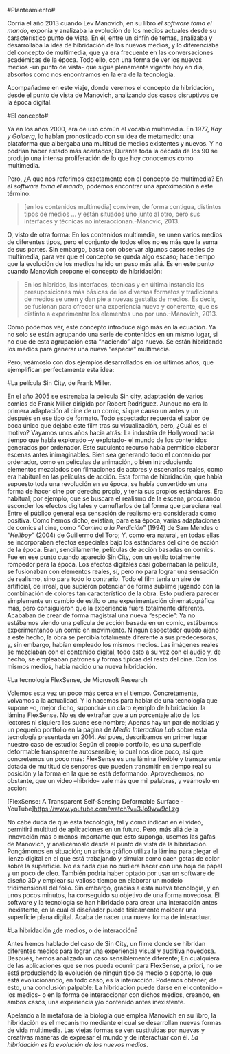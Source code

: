 #Planteamiento#

Corría el año 2013 cuando Lev Manovich, en su libro *el software toma el mando*, exponía y analizaba la evolución de los medios actuales desde su característico punto de vista. En él, entre un sinfín de temas, analizaba y desarrollaba la idea de hibridación de los nuevos medios, y lo diferenciaba del concepto de multimedia, que ya era frecuente en las conversaciones académicas de la época. Todo ello, con una forma de ver los nuevos medios -un punto de vista- que sigue plenamente vigente hoy en día, absortos como nos encontramos en la era de la tecnología. 

Acompañadme en este viaje, donde veremos el concepto de hibridación, desde el punto de vista de Manovich, analizando dos casos disruptivos de la época digital. 

#El concepto#

Ya en los años 2000, era de uso común el vocablo multimedia. En 1977, *Kay y Golberg*, lo habían pronosticado con su idea de metamedio: una plataforma que albergaba una multitud de medios existentes y nuevos. Y no podrían haber estado más acertados; Durante toda la década de los 90 se produjo una intensa proliferación de lo que hoy conocemos como multimedia. 

Pero, ¿A que nos referimos exactamente con el concepto de multimedia? En *el software toma el mando*, podemos encontrar una aproximación a este término:

>[en los contenidos multimedia] conviven, de forma contigua, distintos tipos de medios … y están situados uno junto al otro, pero sus interfaces y técnicas no interaccionan.-Manovic, 2013.  
>
O, visto de otra forma: En los contenidos multimedia, se unen varios medios de diferentes tipos, pero el conjunto de todos ellos no es más que la suma de sus partes. Sin embargo, basta con observar algunos casos reales de multimedia, para ver que el concepto se queda algo escaso; hace tiempo que la evolución de los medios ha ido un paso más allá. Es en este punto cuando Manovich propone el concepto de hibridación: 

>En los híbridos, las interfaces, técnicas y en última instancia las presuposiciones más básicas de los diversos formatos y tradiciones de medios se unen y dan pie a nuevas gestalts de medios. Es decir, se fusionan para ofrecer una experiencia nueva y coherente, que es distinto a experimentar los elementos uno por uno.-Manovich, 2013. 
>
Como podemos ver, este concepto introduce algo más en la ecuación. Ya no solo se están agrupando una serie de contenidos en un mismo lugar, si no que de esta agrupación esta “naciendo” algo nuevo. Se están hibridando los medios para generar una nueva “especie” multimedia. 

Pero, veámoslo con dos ejemplos desarrollados en los últimos años, que ejemplifican perfectamente esta idea: 



#La película Sin City, de Frank Miller. 

En el año 2005 se estrenaba la película Sin city, adaptación de varios comics de Frank Miller dirigida por Robert Rodriguez. Aunque no era la primera adaptación al cine de un comic, sí que causo un antes y un después en ese tipo de formato. Todo espectador recuerda el sabor de boca único que dejaba este film tras su visualización, pero, ¿Cuál es el motivo?
Vayamos unos años hacia atrás: La industria de Hollywood hacía tiempo que había explorado –y explotado- el mundo de los contenidos generados por ordenador. Este suculento recurso había permitido elaborar escenas antes inimaginables. Bien sea generando todo el contenido por ordenador, como en películas de animación, o bien introduciendo elementos mezclados con filmaciones de actores y escenarios reales, como era habitual en las películas de acción. 
Esta forma de hibridación, que había supuesto toda una revolución en su época, se había convertido en una forma de hacer cine por derecho propio, y tenía sus propios estándares. Era habitual, por ejemplo, que se buscara el realismo de la escena, procurando esconder los efectos digitales y camuflarlos de tal forma que pareciera real. Entre el público general esa sensación de realismo era considerada como positiva. 
Como hemos dicho, existían, para esa época, varias adaptaciones de comics al cine, como *“Camino a la Perdición”* (1994) de Sam Mendes o *“Hellboy”* (2004) de Guillermo del Toro; Y, como era natural, en todas ellas se incorporaban efectos especiales bajo los estándares del cine de acción de la época. 
Eran, sencillamente, películas de acción basadas en comics. 
Fue en ese punto cuando apareció Sin City, con un estilo totalmente rompedor para la época. Los efectos digitales casi gobernaban la película, se fusionaban con elementos reales, sí, pero no para lograr una sensación de realismo, sino para todo lo contrario. Todo el film tenía un aire de artificial, de irreal, que supieron potenciar de forma sublime jugando con la combinación de colores tan característico de la obra. 
Esto pudiera parecer simplemente un cambio de estilo o una experimentación cinematográfica más, pero consiguieron que la experiencia fuera totalmente diferente. Acababan de crear de forma magistral una nueva “especie”: Ya no estábamos viendo una película de acción basada en un comic, estábamos experimentando un comic en movimiento. 
Ningún espectador quedo ajeno a este hecho, la obra se percibía totalmente diferente a sus predecesoras, y, sin embargo, habían empleado los mismos medios. Las imágenes reales se mezclaban con el contenido digital, todo esto a su vez con el audio y, de hecho, se empleaban patrones y formas típicas del resto del cine. 
Con los mismos medios, había nacido una nueva hibridación. 



#La tecnología FlexSense, de Microsoft Research

Volemos esta vez un poco más cerca en el tiempo. Concretamente, volvamos a la actualidad. Y lo hacemos para hablar de una tecnología que supone –o, mejor dicho, supondrá- un claro ejemplo de hibridación: la lámina FlexSense. 
No es de extrañar que a un porcentaje alto de los lectores ni siquiera les suene ese nombre; Apenas hay un par de noticias y un pequeño portfolio en la página de *Media Interaction Lab* sobre esta tecnología presentada en 2014. Así pues, describamos en primer lugar nuestro caso de estudio:
Según el propio portfolio, es una superficie deformable transparente autosensible; lo cual nos dice poco, así que concretemos un poco más: FlexSense es una lámina flexible y transparente dotada de multitud de sensores que pueden transmitir en tiempo real su posición y la forma en la que se está deformando. Aprovechemos, no obstante, que un video –hibrido- vale más que mil palabras, y veámoslo en acción: 

[FlexSense: A Transparent Self-Sensing Deformable Surface - YouTube]https://www.youtube.com/watch?v=3Jo9ww9cLzg

No cabe duda de que esta tecnología, tal y como indican en el video, permitirá multitud de aplicaciones en un futuro. Pero, más allá de la innovación más o menos importante que esto suponga, usemos las gafas de Manovich, y analicémoslo desde el punto de vista de la hibridación. 
Pongámonos en situación; un artista gráfico utiliza la lámina para plegar el lienzo digital en el que está trabajando y simular como caen gotas de color sobre la superficie. No es nada que no pudiera hacer con una hoja de papel y un poco de oleo. También podría haber optado por usar un software de diseño 3D y emplear su valioso tiempo en elaborar un modelo tridimensional del folio. Sin embargo, gracias a esta nueva tecnología, y en unos pocos minutos, ha conseguido su objetivo de una forma novedosa. 
El software y la tecnología se han hibridado para crear una interacción antes inexistente, en la cual el diseñador puede físicamente moldear una superficie plana digital. Acaba de nacer una nueva forma de interactuar. 

#La hibridación ¿de medios, o de interacción?

Antes hemos hablado del caso de Sin City, un filme donde se hibridan diferentes medios para lograr una experiencia visual y auditiva novedosa. Después, hemos analizado un caso sensiblemente diferente; En cualquiera de las aplicaciones que se nos pueda ocurrir para FlexSense, a priori, no se está produciendo la evolución de ningún tipo de medio o soporte, lo que está evolucionando, en todo caso, es la interacción.
Podemos obtener, de esto, una conclusión palpable: La hibridación puede darse en el contenido –los medios- o en la forma de interaccionar con dichos medios, creando, en ambos casos, una experiencia y/o contenido antes inexistente. 


Apelando a la metáfora de la biología que emplea Manovich en su libro, la hibridación es el mecanismo mediante el cual se desarrollan nuevas formas de vida multimedia. Las viejas formas se ven sustituidas por nuevas y creativas maneras de expresar el mundo y de interactuar con él.
*La hibridación es la evolución de los nuevos medios*. 
